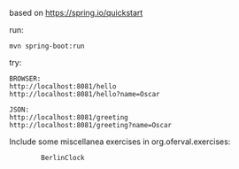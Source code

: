 based on https://spring.io/quickstart

run: 
    
    mvn spring-boot:run
    
try: 
    
    BROWSER: 
    http://localhost:8081/hello
    http://localhost:8081/hello?name=Oscar
    
    JSON:
    http://localhost:8081/greeting
    http://localhost:8081/greeting?name=Oscar
    
    
Include some miscellanea exercises in org.oferval.exercises: 
            
            BerlinClock
    